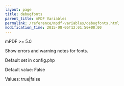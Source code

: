 ```yaml
---
layout: page
title: debugfonts
parent_title: mPDF Variables
permalink: /reference/mpdf-variables/debugfonts.html
modification_time: 2015-08-05T12:01:50+00:00
---
```


<div>
<div>

mPDF &gt;= 5.0

Show errors and warning notes for fonts.

Default set in config.php

Default value: False

Values: true|false

</div>
</div>
